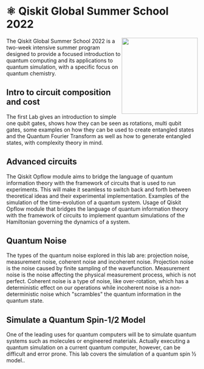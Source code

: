 

# ⚛︎ Qiskit Global Summer School 2022
<img src="https://images.credly.com/size/680x680/images/e3d55ead-2e2a-4ed9-916b-db890b307583/image.png" width="200px" style="float: right" />

The Qiskit Global Summer School 2022 is a two-week intensive summer program designed to provide a focused introduction to quantum computing and its applications to quantum simulation, with a specific focus on quantum chemistry.



## Intro to circuit composition and cost

The first Lab gives an introduction to simple one qubit gates, shows how they can be seen as rotations, multi qubit gates, some examples on how they can be used to create entangled states and the Quantum Fourier Transform as well as how to generate entangled states, with complexity theory in mind.

## Advanced circuits
The Qiskit Opflow module aims to bridge the language of quantum information theory with the framework of circuits that is used to run experiments. This will make it seamless to switch back and forth between theoretical ideas and their experimental implementation.
Examples of the simulation of the time-evolution of a quantum system. Usage of Qiskit Opflow module that bridges the language of quantum information theory with the framework of circuits to implement quantum simulations of the Hamiltonian governing the dynamics of a system.

## Quantum Noise

The types of the quantum noise explored in this lab are: projection noise, measurement noise, coherent noise and incoherent noise. Projection noise is the noise caused by finite sampling of the wavefunction. Measurement noise is the noise affecting the physical measurement process, which is not perfect. Coherent noise is a type of noise, like over-rotation, which has a deterministic effect on our operations while incoherent noise is a non-deterministic noise which "scrambles" the quantum information in the quantum state.

## Simulate a Quantum Spin-1/2 Model
One of the leading uses for quantum computers will be to simulate quantum systems such as molecules or engineered materials. Actually executing a quantum simulation on a current quantum computer, however, can be difficult and error prone. This lab covers the simulation of a quantum spin ½ model..
